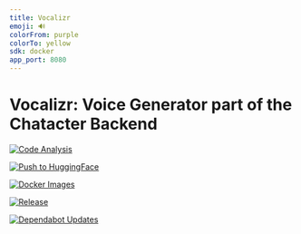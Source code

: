 ```yaml
---
title: Vocalizr
emoji: 🔊
colorFrom: purple
colorTo: yellow
sdk: docker
app_port: 8080
---
```


# Vocalizr: Voice Generator part of the Chatacter Backend

[![Code Analysis](https://github.com/AlphaSphereDotAI/chatacter_backend_voice_generator/actions/workflows/code_analysis.yml/badge.svg)](https://github.com/AlphaSphereDotAI/chatacter_backend_voice_generator/actions/workflows/code_analysis.yml)

[![Push to HuggingFace](https://github.com/AlphaSphereDotAI/chatacter_backend_voice_generator/actions/workflows/hf.yml/badge.svg)](https://github.com/AlphaSphereDotAI/chatacter_backend_voice_generator/actions/workflows/hf.yml)

[![Docker Images](https://github.com/AlphaSphereDotAI/chatacter_backend_voice_generator/actions/workflows/docker.yml/badge.svg)](https://github.com/AlphaSphereDotAI/chatacter_backend_voice_generator/actions/workflows/docker.yml)

[![Release](https://github.com/AlphaSphereDotAI/vocalizr/actions/workflows/release.yaml/badge.svg)](https://github.com/AlphaSphereDotAI/vocalizr/actions/workflows/release.yaml)

[![Dependabot Updates](https://github.com/AlphaSphereDotAI/vocalizr/actions/workflows/dependabot/dependabot-updates/badge.svg)](https://github.com/AlphaSphereDotAI/vocalizr/actions/workflows/dependabot/dependabot-updates)
